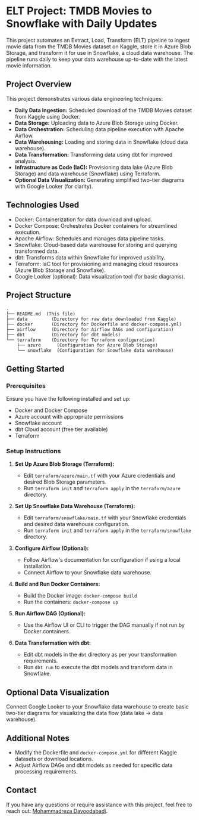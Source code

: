 # ELT Project: TMDB Movies to Snowflake with Daily Updates

This project automates an Extract, Load, Transform (ELT) pipeline to ingest movie data from the TMDB Movies dataset on Kaggle, store it in Azure Blob Storage, and transform it for use in Snowflake, a cloud data warehouse. The pipeline runs daily to keep your data warehouse up-to-date with the latest movie information.

## Project Overview

This project demonstrates various data engineering techniques:

- **Daily Data Ingestion:** Scheduled download of the TMDB Movies dataset from Kaggle using Docker.
- **Data Storage:** Uploading data to Azure Blob Storage using Docker.
- **Data Orchestration:** Scheduling data pipeline execution with Apache Airflow.
- **Data Warehousing:** Loading and storing data in Snowflake (cloud data warehouse).
- **Data Transformation:** Transforming data using dbt for improved analysis.
- **Infrastructure as Code (IaC):** Provisioning data lake (Azure Blob Storage) and data warehouse (Snowflake) using Terraform.
- **Optional Data Visualization:** Generating simplified two-tier diagrams with Google Looker (for clarity).

## Technologies Used

- Docker: Containerization for data download and upload.
- Docker Compose: Orchestrates Docker containers for streamlined execution.
- Apache Airflow: Schedules and manages data pipeline tasks.
- Snowflake: Cloud-based data warehouse for storing and querying transformed data.
- dbt: Transforms data within Snowflake for improved usability.
- Terraform: IaC tool for provisioning and managing cloud resources (Azure Blob Storage and Snowflake).
- Google Looker (optional): Data visualization tool (for basic diagrams).

## Project Structure

```
.
├── README.md  (This file)
├── data         (Directory for raw data downloaded from Kaggle)
├── docker       (Directory for Dockerfile and docker-compose.yml)
├── airflow      (Directory for Airflow DAGs and configuration)
├── dbt          (Directory for dbt models)
└── terraform    (Directory for Terraform configuration)
    ├── azure      (Configuration for Azure Blob Storage)
    └── snowflake  (Configuration for Snowflake data warehouse)
```

## Getting Started

### Prerequisites

Ensure you have the following installed and set up:

- Docker and Docker Compose
- Azure account with appropriate permissions
- Snowflake account
- dbt Cloud account (free tier available)
- Terraform

### Setup Instructions

1. **Set Up Azure Blob Storage (Terraform):**
   - Edit `terraform/azure/main.tf` with your Azure credentials and desired Blob Storage parameters.
   - Run `terraform init` and `terraform apply` in the `terraform/azure` directory.

2. **Set Up Snowflake Data Warehouse (Terraform):**
   - Edit `terraform/snowflake/main.tf` with your Snowflake credentials and desired data warehouse configuration.
   - Run `terraform init` and `terraform apply` in the `terraform/snowflake` directory.

3. **Configure Airflow (Optional):**
   - Follow Airflow's documentation for configuration if using a local installation.
   - Connect Airflow to your Snowflake data warehouse.

4. **Build and Run Docker Containers:**
   - Build the Docker image: `docker-compose build`
   - Run the containers: `docker-compose up`

5. **Run Airflow DAG (Optional):**
   - Use the Airflow UI or CLI to trigger the DAG manually if not run by Docker containers.

6. **Data Transformation with dbt:**
   - Edit dbt models in the `dbt` directory as per your transformation requirements.
   - Run `dbt run` to execute the dbt models and transform data in Snowflake.

## Optional Data Visualization

Connect Google Looker to your Snowflake data warehouse to create basic two-tier diagrams for visualizing the data flow (data lake -> data warehouse).

## Additional Notes

- Modify the Dockerfile and `docker-compose.yml` for different Kaggle datasets or download locations.
- Adjust Airflow DAGs and dbt models as needed for specific data processing requirements.

## Contact

If you have any questions or require assistance with this project, feel free to reach out: [Mohammadreza Davoodabadi](mailto:mohammadrezadavidabadi@gmail.com).

